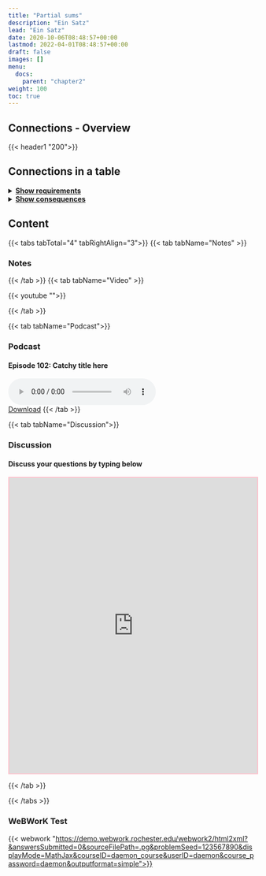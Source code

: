 ```yaml
---
title: "Partial sums"
description: "Ein Satz"
lead: "Ein Satz"
date: 2020-10-06T08:48:57+00:00
lastmod: 2022-04-01T08:48:57+00:00
draft: false
images: []
menu:
  docs:
    parent: "chapter2"
weight: 100
toc: true
---
```


## Connections - Overview

{{< header1 "200">}}

## Connections in a table

<details>
<summary><b><u>Show requirements</u></b></summary>
<div class="table-responsive-sm">
<table class="table">
<thead>
  <tr>
    <th scope="col">Concept</th>
    <th scope="col">Content</th>
  </tr>
</thead>
<tbody>

<tr>
<th scope="row"><a href="../../chapter1/100/">Sequences</a></th>
<td>Ein Satz</td>
</tr>
        
<tr>
<th scope="row"><a href="../../chapter1/101/">Convergence</a></th>
<td>Ein Satz</td>
</tr>
        
<tr>
<th scope="row"><a href="../../chapter0/004/">Natural Numbers and Induction</a></th>
<td>Using natural numbers is our first mathematical abstraction as children. Mathematical induction is an important technique of proof.</td>
</tr>
        
</tbody>
</table>
</div>
</details>

<details>
<summary><b><u>Show consequences</u></b></summary>
<div class="table-responsive-sm">
<table class="table">
<thead>
  <tr>
    <th scope="col">Concept</th>
    <th scope="col">Content</th>
  </tr>
</thead>
<tbody>

<tr>
<th scope="row"><a href="../../chapter2/201/">Geometric Series</a></th>
<td>Ein Satz</td>
</tr>
        
<tr>
<th scope="row"><a href="../../chapter2/202/">Harmonic Series</a></th>
<td>Ein Satz</td>
</tr>
        
<tr>
<th scope="row"><a href="../../chapter2/203/">Convergent Series and Limit Theorems</a></th>
<td>Ein Satz</td>
</tr>
        
<tr>
<th scope="row"><a href="../../chapter2/204/">Cauchy Criterion</a></th>
<td>Ein Satz</td>
</tr>
        
<tr>
<th scope="row"><a href="../../chapter2/205/">Leibniz Convergence Criterion</a></th>
<td>Ein Satz</td>
</tr>
        
<tr>
<th scope="row"><a href="../../chapter2/206/">Absolute Convergence</a></th>
<td>Ein Satz</td>
</tr>
        
<tr>
<th scope="row"><a href="../../chapter2/207/">Comparison Test</a></th>
<td>Ein Satz</td>
</tr>
        
<tr>
<th scope="row"><a href="../../chapter2/208/">Quotient Criterion</a></th>
<td>Ein Satz</td>
</tr>
        
<tr>
<th scope="row"><a href="../../chapter2/209/">Root Criterion</a></th>
<td>Ein Satz</td>
</tr>
        
<tr>
<th scope="row"><a href="../../chapter2/210/">Reordering</a></th>
<td>Ein Satz</td>
</tr>
        
<tr>
<th scope="row"><a href="../../chapter2/211/">Cauchy Product</a></th>
<td>Ein Satz</td>
</tr>
        
</tbody>
</table>
</div>
</details>


## Content

{{< tabs tabTotal="4" tabRightAlign="3">}}
{{< tab tabName="Notes" >}}

### Notes 



{{< /tab >}}
{{< tab tabName="Video" >}}

{{< youtube "">}}

{{< /tab >}}


{{< tab tabName="Podcast">}}
<h3>Podcast</h3>
<h4>Episode 102: Catchy title here</h4>
<audio controls>
  <source src="PODCAST_real" type="audio/wav" />
  Your browser does not support the audio element.
</audio>
<br />
<a href="" class="btn btn-primary btn-lg" download="PODCAST_real"
  >Download</a
>
{{< /tab >}}

{{< tab tabName="Discussion">}}

  <h3>Discussion</h3>
  <h4>Discuss your questions by typing below</h4>

  <iframe
    style="border: 2px solid pink"
    class="embed-responsive-item"
    name="embed_readwrite"
    src="https://pads.rz.tuhh.de/p/"
    width="100%"
    height="600"
  ></iframe>

{{< /tab >}}

{{< /tabs >}}


### WeBWorK Test

{{< webwork "https://demo.webwork.rochester.edu/webwork2/html2xml?&answersSubmitted=0&sourceFilePath=.pg&problemSeed=123567890&displayMode=MathJax&courseID=daemon_course&userID=daemon&course_password=daemon&outputformat=simple">}}
